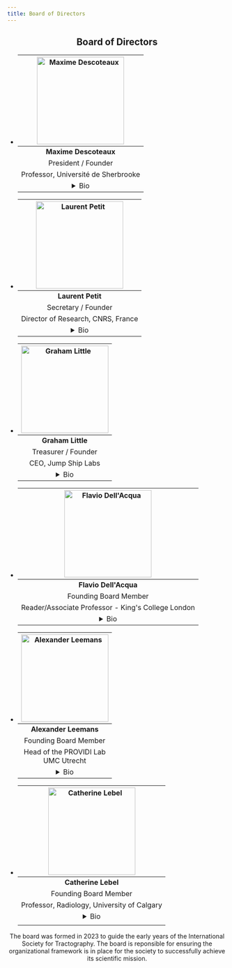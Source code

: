```yaml
---
title: Board of Directors
---
```


<section class="features">
<div class="container">
<center>
<h2>Board of Directors</h2>

<ul class="grid people">
    <li>
        <div class="box">
<center>

|<center><img src="/uploads/photos/avatars/Max_tractoball.png" alt="Maxime Descoteaux"  height="auto" width=200 ></center>|
|:----:|
|<b>Maxime Descoteaux</b>|
|President / Founder|
|Professor, Université de Sherbrooke|
|<details> <summary> Bio </summary><div>Maxime Descoteaux, PhD, is a full Professor in Computer Science since 2009 at the Université de Sherbrooke, Canada.  He is the founder of the Sherbrooke Connectivity Imaging Laboratory and member of the College of the Royal Society of Canada. His research aims to develop novel tractography algorithms, validate them, and translate them to clinical applications.</div></details>|

</center>
</div>
</li>
    <li>
        <div class="box">
<center>

|<center><img src="/uploads/photos/avatars/Laurent_tractoball.png" alt="Laurent Petit"  height="auto" width=200 ></center>|
|:----:|
|<b>Laurent Petit</b>|
|Secretary / Founder|
|Director of Research, CNRS, France|
|<details> <summary> Bio </summary> <div> Laurent Petit joined CNRS in 1998, where he currently holds the position of Research Director within the Neurofunctional Imaging Group at the Institute of Neurodegenerative Diseases (CNRS CEA University of Bordeaux, France). His research program focuses on neuroanatomy and developing innovative strategies for studying the anatomy of the human brain's white matter using diffusion imaging and tractography combined with ex vivo microscopic dissection data. </div> </details>|

</center>
</div>
</li>
    <li>
        <div class="box">
<center>

|<center><img src="/uploads/photos/avatars/Graham_tractoball.png" alt="Graham Little"  height="auto" width=200 ></center>|
|:----:|
|<b>Graham Little</b>|
|Treasurer / Founder|
|CEO, Jump Ship Labs|
|<details> <summary> Bio </summary> <div>Graham Little, PhD, is CEO at Jump Ship Labs a co-founder of the International Society for Tractography (IST) and a NSERC postdoctoral fellow at the Université de Sherbrooke, Canada. Graham is interested in non-traditional methods for accelerating research. With the IST, Graham is framing the operational and organizational aspects of the society, to help it grow into a society that “gets things done” and truly facilitates international collaboration.  </div></details>|

</center>
</div>
</li>
    <li>
        <div class="box">
<center>

|<center><img src="/uploads/photos/avatars/Flavio_tractoball.png" alt="Flavio Dell'Acqua"  height="auto" width=200 ></center>|
|:----:|
|<b>Flavio Dell'Acqua</b>|
|Founding Board Member|
|Reader/Associate Professor - King's College London|
|<details> <summary> Bio </summary> <div> Flavio Dell'Acqua is a Reader (Associate Professor) in Translational Neuroimaging at King's College London and co-founder of the NatBrainLab. His research interest focuses on the development and application of advanced diffusion imaging methods to study the organisation and integrity of human brain connections during normal development and in the presence of neurological or psychiatric disorders. </div> </details>|

</center>
</div>
</li>
    <li>
        <div class="box">
<center>

|<center><img src="/uploads/photos/avatars/Alex_tractoball.png" alt="Alexander Leemans"  height="auto" width=200 ></center>|
|:----:|
|<b>Alexander Leemans</b>|
|Founding Board Member|d
|Head of the PROVIDI Lab<br>UMC Utrecht|
|<details> <summary> Bio </summary> <div> Alexander Leemans holds a tenured faculty position as Associate Professor at the Image Sciences Institute (ISI), University Medical Center Utrecht, the Netherlands. His current research interests include modeling, processing, visualizing and analyzing diffusion MRI data for investigating microstructural and architectural tissue organization. He currently heads the PROVIDI Lab and is the developer of ExploreDTI, a graphical toolbox for investigating diffusion MRI data. </div></details>|

</center>
</div>
</li>
    <li>
        <div class="box">
<center>

|<center><img src="/uploads/photos/avatars/Catherine_tractoball.png" alt="Catherine Lebel"  height="auto" width=200 ></center>|
|:----:|
|<b>Catherine Lebel</b>|
|Founding Board Member|
|Professor, Radiology, University of Calgary|
|<details> <summary> Bio </summary> <div> Catherine Lebel is a Professor of Radiology at the University of Calgary and a Canada Research Chair in Pediatric Neuroimaging. She leads the Child Brain & Mental Health Program at the Alberta Children’s Hospital Research Institute and is a member of the Hotchkiss Brain Institute. Her research uses MRI to study how brain structure and function change with age in typical children and those with neurodevelopmental disorders, including fetal alcohol spectrum disorder and learning disabilities.
 </div></details>|

</center>
</div>
</li>

</ul>

The board was formed in 2023 to guide the early years of the International Society for Tractography. The board is reponsible for ensuring the organizational framework is in place for the society to successfully achieve its scientific mission.

</center>
</div>
</section>